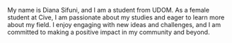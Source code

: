 My name is Diana Sifuni, and I am a student from UDOM.
As a female student at Cive, I am passionate about my studies and eager to learn more about my field. 
I enjoy engaging with new ideas and challenges, and I am committed to making a positive impact in my community and beyond.
